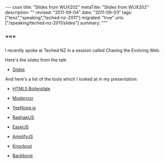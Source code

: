 --- cson
title: "Slides from WUX202"
metaTitle: "Slides from WUX202"
description: ""
revised: "2011-09-04"
date: "2011-09-03"
tags: ["tenz","speaking","teched-nz-2011"]
migrated: "true"
urls: ["/speaking/teched-nz-2011/slides"]
summary: """

"""
---
I recently spoke at Teched NZ in a session called Chasing the Evolving Web.

Here's the slides from the talk:
- [Slides][1]

And here's a list of the tools which I looked at in my presentation:
- [HTML5 Boilerplate][2]
- [Modernizr][3]
- [YepNope.js][4]
- [RaphaelJS][5]
- [EaselJS][6]
- [AmplifyJS][7]
- [Knockout][8]
- [Backbone][9]


  [1]: http://www.aaron-powell.com/get/presentations/tenz11/Chasing-the-evolving-web.pptx
  [2]: http://h5bp.com
  [3]: http://modernizr.com
  [4]: http://yepnopejs.com
  [5]: http://raphaeljs.com
  [6]: http://easeljs.com
  [7]: http://amplifyjs.com
  [8]: http://knockoutjs.com
  [9]: http://backbonejs.com